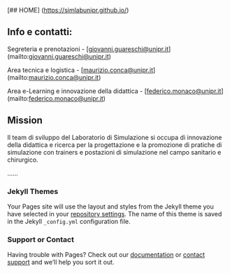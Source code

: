 [## HOME] (https://simlabunipr.github.io/)

## Info e contatti: 
Segreteria e prenotazioni - [giovanni.guareschi@unipr.it] (mailto:giovanni.guareschi@unipr.it)

Area tecnica e logistica   - [maurizio.conca@unipr.it] (mailto:maurizio.conca@unipr.it)

Area e-Learning e innovazione della didattica - [federico.monaco@unipr.it] (mailto:federico.monaco@unipr.it)  
                         
                         
## Mission                        
Il team di sviluppo del Laboratorio di Simulazione si occupa di innovazione della didattica e ricerca per la progettazione e la promozione di pratiche di simulazione con trainers e postazioni di simulazione nel campo sanitario e chirurgico.
  





......

### Jekyll Themes

Your Pages site will use the layout and styles from the Jekyll theme you have selected in your [repository settings](https://github.com/simlabunipr/simlabunipr.github.io/settings). The name of this theme is saved in the Jekyll `_config.yml` configuration file.

### Support or Contact

Having trouble with Pages? Check out our [documentation](https://help.github.com/categories/github-pages-basics/) or [contact support](https://github.com/contact) and we’ll help you sort it out.
